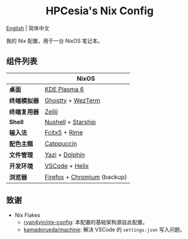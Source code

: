 <h1 align="center">HPCesia's Nix Config</h1>

[English](./README.md) | 简体中文

我的 Nix 配置，用于一台 NixOS 笔记本。

## 组件列表

|                | NixOS                                              |
| -------------- | -------------------------------------------------- |
| **桌面**       | [KDE Plasma 6][kde-plasma]                         |
| **终端模拟器** | [Ghostty][ghostty] + [WezTerm][wezterm]            |
| **终端复用器** | [Zellij][zellij]                                   |
| **Shell**      | [Nushell][nushell] + [Starship][starship]          |
| **输入法**     | [Fcitx5][fcitx5] + [Rime][rime]                    |
| **配色主题**   | [Catppuccin][catppuccin]                           |
| **文件管理**   | [Yazi][yazi] + [Dolphin][kde-dolphin]              |
| **开发环境**   | [VSCode][vscode] + [Helix][helix]                  |
| **浏览器**     | [Firefox][firefox] + [Chromium][chromium] (backup) |

## 致谢

- Nix Flakes
  - [ryan4yin/nix-config](https://github.com/ryan4yin/nix-config): 本配置的基础架构源自此配置。
  - [kamadorueda/machine](https://github.com/kamadorueda/machine): 解决 VSCode 的 `settings.json` 写入问题。

<!-- 链接列表 -->

[catppuccin]: https://github.com/catppuccin/catppuccin
[chromium]: https://chromium.googlesource.com/chromium/src
[fcitx5]: https://github.com/fcitx/fcitx5
[firefox]: https://github.com/mozilla-firefox/firefox
[ghostty]: https://github.com/ghostty-org/ghostty
[nushell]: https://github.com/nushell/nushell
[helix]: https://github.com/helix-editor/helix
[kde-dolphin]: https://invent.kde.org/system/dolphin
[kde-plasma]: https://invent.kde.org/plasma/plasma-desktop
[rime]: https://github.com/rime/librime
[starship]: https://github.com/starship/starship
[wezterm]: https://github.com/wezterm/wezterm
[vscode]: https://github.com/microsoft/vscode
[yazi]: https://github.com/sxyazi/yazi
[zellij]: https://github.com/iXialumy/zellij
